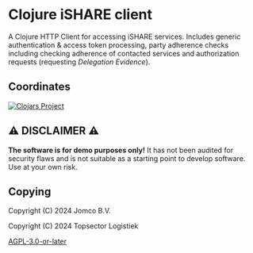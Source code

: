 <!--
SPDX-FileCopyrightText: 2024 Jomco B.V.
SPDX-FileCopyrightText: 2024 Topsector Logistiek
SPDX-FileContributor: Joost Diepenmaat <joost@jomco.nl>
SPDX-FileContributor: Remco van 't Veer <remco@jomco.nl>

SPDX-License-Identifier: AGPL-3.0-or-later
-->

# Clojure iSHARE client

A Clojure HTTP Client for accessing iSHARE services. Includes generic
authentication & access token processing, party adherence checks
including checking adherence of contacted services and authorization
requests (requesting *Delegation Evidence*).

## Coordinates

[![Clojars Project](https://img.shields.io/clojars/v/org.bdinetwork/clj-ishare-jwt.svg)](https://clojars.org/org.bdinetwork/clj-ishare-jwt)

## ⚠ DISCLAIMER ⚠

**The software is for demo purposes only!**  It has not been audited
for security flaws and is not suitable as a starting point to develop
software.  Use at your own risk.


## Copying

Copyright (C) 2024 Jomco B.V.

Copyright (C) 2024 Topsector Logistiek

[AGPL-3.0-or-later](LICENSES/AGPL-3.0-or-later.txt)
